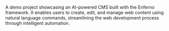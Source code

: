 A demo project showcasing an AI-powered CMS built with the Enferno framework. It enables users to create, edit, and manage web content using natural language commands, streamlining the web development process through intelligent automation.

